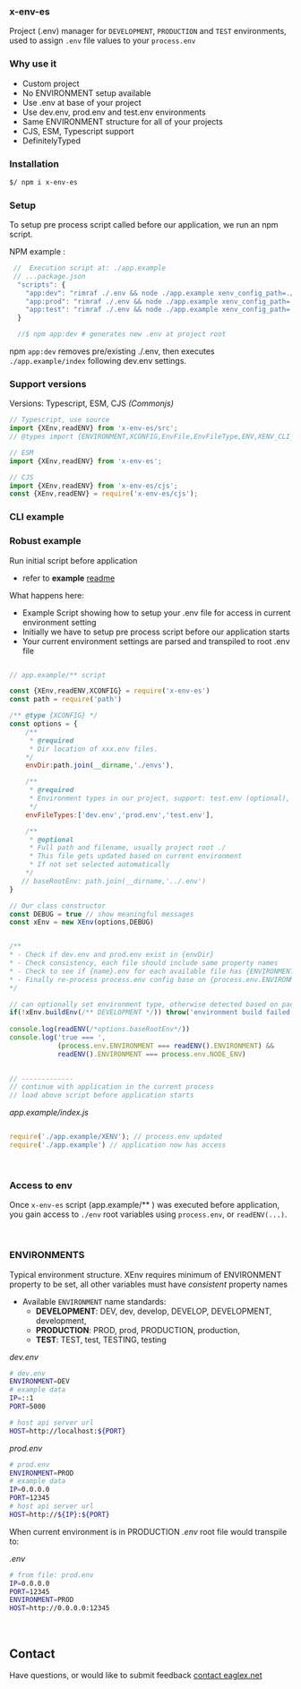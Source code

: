 ### x-env-es
Project (.env) manager for `DEVELOPMENT`, `PRODUCTION` and  `TEST` environments, used to assign `.env` file values to your `process.env`


### Why use it

- Custom project
- No ENVIRONMENT setup available
- Use .env at base of your project
- Use dev.env, prod.env and test.env environments
- Same ENVIRONMENT structure for all of your projects
- CJS, ESM, Typescript support
- DefinitelyTyped

### Installation

```sh
$/ npm i x-env-es
```

### Setup
To setup pre process script called before our application, we run an npm script.

NPM example :
```js
 //  Execution script at: ./app.example
 // ...package.json
  "scripts": {
    "app:dev": "rimraf ./.env && node ./app.example xenv_config_path=./app.example/XENV/dev.env",
    "app:prod": "rimraf ./.env && node ./app.example xenv_config_path=./app.example/XENV/prod.env",
    "app:test": "rimraf ./.env && node ./app.example xenv_config_path=./app.example/XENV/test.env",
  }

  //$ npm app:dev # generates new .env at project root
```
npm `app:dev` removes pre/existing ./.env, then executes `./app.example/index` following dev.env settings.



### Support versions 

Versions: Typescript, ESM, CJS _(Commonjs)_

```js
// Typescript, use source
import {XEnv,readENV} from 'x-env-es/src';
// @types import {ENVIRONMENT,XCONFIG,EnvFile,EnvFileType,ENV,XENV_CLI_ARGS} from 'x-env-es/src';

// ESM
import {XEnv,readENV} from 'x-env-es';

// CJS
import {XEnv,readENV} from 'x-env-es/cjs';
const {XEnv,readENV} = require('x-env-es/cjs');

```

### CLI example


### Robust example
Run initial script before application

- refer to **example** [readme](https://github.com/anonym101/x-env/blob/master/app.example/readme.md)



What happens here:

* Example Script showing how to setup your .env file for access in current environment setting
* Initially we have to setup pre process script before our application starts  
* Your current environment settings are parsed and transpiled to root .env file


```js

// app.example/** script

const {XEnv,readENV,XCONFIG} = require('x-env-es')
const path = require('path')

/** @type {XCONFIG} */
const options = {
    /** 
     * @required 
     * Dir location of xxx.env files. 
    */
    envDir:path.join(__dirname,'./envs'),

    /** 
     * @required
     * Environment types in our project, support: test.env (optional), dev.env (required), prod.env (required), with consistent property names, and at least {ENVIRONMENT} set
     */
    envFileTypes:['dev.env','prod.env','test.env'],

    /** 
     * @optional
     * Full path and filename, usually project root ./
     * This file gets updated based on current environment  
     * If not set selected automatically
    */
   // baseRootEnv: path.join(__dirname,'../.env')
}

// Our class constructor
const DEBUG = true // show meaningful messages
const xEnv = new XEnv(options,DEBUG)


/** 
* - Check if dev.env and prod.env exist in {envDir} 
* - Check consistency, each file should include same property names
* - Check to see if {name}.env for each available file has {ENVIRONMENT} set, and compares with process.env.ENVIRONMENT
* - Finally re-process process.env config base on {process.env.ENVIRONMENT} file selection
*/

// can optionally set environment type, otherwise detected based on package.json script setting
if(!xEnv.buildEnv(/** DEVELOPMENT */)) throw('environment build failed')
 
console.log(readENV(/*options.baseRootEnv*/))
console.log('true === ',
            (process.env.ENVIRONMENT === readENV().ENVIRONMENT) && 
            readENV().ENVIRONMENT === process.env.NODE_ENV)
       

// -------------
// continue with application in the current process
// load above script before application starts

``` 



*app.example/index.js*
```js

require('./app.example/XENV'); // process.env updated
require('./app.example') // application now has access

```

&nbsp;


### Access to env
Once `x-env-es` script (app.example/** ) was executed before application, you gain access to `./env`
root variables using `process.env`, or `readENV(...)`.

&nbsp;

### ENVIRONMENTS
Typical environment structure.
XEnv requires minimum of ENVIRONMENT property to be set, all other variables must have *consistent* property names

* Available `ENVIRONMENT` name standards:
  * **DEVELOPMENT**: DEV, dev, develop, DEVELOP, DEVELOPMENT, development,
  * **PRODUCTION**: PROD, prod, PRODUCTION, production,
  * **TEST**: TEST, test, TESTING, testing


*dev.env*
```sh
# dev.env
ENVIRONMENT=DEV
# example data
IP=::1
PORT=5000

# host api server url
HOST=http://localhost:${PORT}
```


*prod.env*
```sh
# prod.env
ENVIRONMENT=PROD
# example data
IP=0.0.0.0
PORT=12345
# host api server url
HOST=http://${IP}:${PORT}
```


When current environment is in PRODUCTION *.env* root file would transpile to:

*.env*
```sh
# from file: prod.env
IP=0.0.0.0
PORT=12345
ENVIRONMENT=PROD
HOST=http://0.0.0.0:12345
```



&nbsp;



## Contact
Have questions, or would like to submit feedback [contact eaglex.net](https://eaglex.net/app/contact?product=x-env-es)




